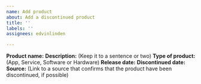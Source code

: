 ```yaml
---
name: Add product
about: Add a discontinued product
title: ''
labels: ''
assignees: edvinlinden

---
```


**Product name:** 
**Description:** (Keep it to a sentence or two)
**Type of product:** (App, Service, Software or Hardware)
**Release date:**
**Discontinued date:**
**Source:** (Link to a source that confirms that the product have been discontinued, if possible)
